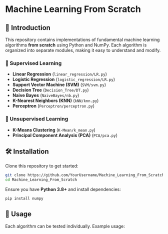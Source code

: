 # Machine Learning From Scratch


## 📌 Introduction
This repository contains implementations of fundamental machine learning algorithms **from scratch** using Python and NumPy. Each algorithm is organized into separate modules, making it easy to understand and modify.

### 🔷 Supervised Learning
- **Linear Regression** (`linear_regression/LR.py`)
- **Logistic Regression** (`logistic_regression/LR.py`)
- **Support Vector Machine (SVM)** (`SVM/svm.py`)
- **Decision Tree** (`Decision_Tree/DT.py`)
- **Naive Bayes** (`NaiveBayes/nb.py`)
- **K-Nearest Neighbors (KNN)** (`kNN/knn.py`)
- **Perceptron** (`Perceptron/perceptron.py`)

### 🔷 Unsupervised Learning
- **K-Means Clustering** (`K-Mean/k_mean.py`)
- **Principal Component Analysis (PCA)** (`PCA/pca.py`)


## 🛠 Installation
Clone this repository to get started:
```bash
git clone https://github.com/YourUsername/Machine_Learning_From_Scratch.git
cd Machine_Learning_From_Scratch
```
Ensure you have **Python 3.8+** and install dependencies:
```bash
pip install numpy
```

## 📌 Usage
Each algorithm can be tested individually. Example usage:




